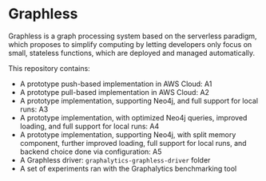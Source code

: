 # Graphless

Graphless is a graph processing system based on the serverless paradigm, which proposes to simplify computing by letting developers only focus on small, stateless functions, which are deployed and managed automatically. 

This repository contains:
* A prototype push-based implementation in AWS Cloud: A1
* A prototype pull-based implementation in AWS Cloud: A2
* A prototype implementation, supporting Neo4j, and full support for local runs: A3
* A prototype implementation, with optimized Neo4j queries, improved loading, and full support for local runs: A4
* A prototype implementation, supporting Neo4j, with split memory component, further improved loading, full support for local runs, and backend choice done via configuration: A5
* A Graphless driver: `graphalytics-graphless-driver` folder
* A set of experiments ran with the Graphalytics benchmarking tool

